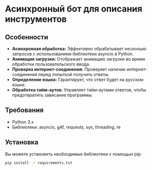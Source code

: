 # Асинхронный бот для описания инструментов

## Особенности

- **Асинхронная обработка:** Эффективно обрабатывает несколько запросов с использованием библиотеки asyncio в Python.
- **Анимация загрузки:** Отображает анимацию загрузки во время обработки пользовательского ввода.
- **Проверка интернет-соединения:** Проверяет наличие интернет-соединения перед попыткой получить ответы.
- **Определение языка:** Гарантирует, что ответ будет на русском языке.
- **Обработка тайм-аутов:** Управляет тайм-аутами ответов, чтобы предотвратить зависание программы.

## Требования

- Python 3.x
- Библиотеки: asyncio, g4f, requests, sys, threading, re

## Установка

Вы можете установить необходимые библиотеки с помощью pip:

```bash
pip install -r requirements.txt

